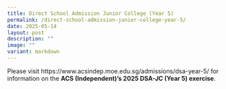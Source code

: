 ```yaml
---
title: Direct School Admission Junior College (Year 5)
permalink: /direct-school-admission-junior-college-year-5/
date: 2025-05-14
layout: post
description: ""
image: ""
variant: markdown
---
```

<p>Please visit <a rel="noopener noreferrer nofollow" target="_blank">https://www.acsindep.moe.edu.sg/admissions/dsa-year-5/</a> for
information on the <strong>ACS (Independent)’s 2025 DSA-JC (Year 5) exercise</strong>.</p>